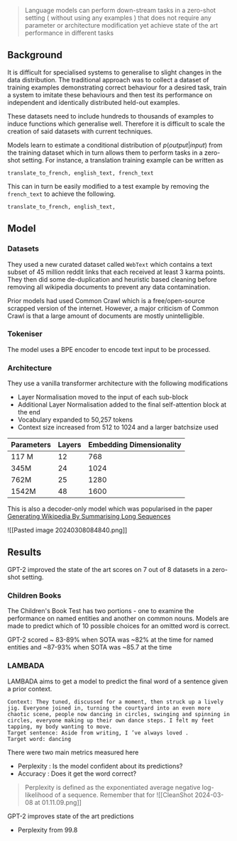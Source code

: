 > Language models can perform down-stream tasks in a zero-shot setting ( without using any examples ) that does not require any parameter or architecture modification yet achieve state of the art performance in different tasks
## Background

It is difficult for specialised systems to generalise to slight changes in the data distribution. The traditional approach was to collect a dataset of training examples demonstrating correct behaviour for a desired task, train a system to imitate these behaviours and then test its performance on independent and identically distributed held-out examples.

These datasets need to include hundreds to thousands of examples to induce functions which generalise well. Therefore it is difficult to scale the creation of said datasets with current techniques. 

Models learn to estimate a conditional distribution of $p(output|input)$ from the training dataset which in turn allows them to perform tasks in a zero-shot setting. For instance, a translation training example can be written as

```
translate_to_french, english_text, french_text
```

This can in turn be easily modified to a test example by removing the `french_text` to achieve the following.
```
translate_to_french, english_text,
```

## Model

### Datasets

They used a new curated dataset called `WebText` which contains a text subset of 45 million reddit links that each received at least 3 karma points. They then did some de-duplication and heuristic based cleaning before removing all wikipedia documents to prevent any data contamination.

Prior models had used Common Crawl which is a free/open-source scrapped version of the internet. However, a major criticism of Common Crawl is that a large amount of documents are mostly unintelligible. 

### Tokeniser

The model uses a BPE encoder to encode text input to be processed.

### Architecture

They use a vanilla transformer architecture with the following modifications

- Layer Normalisation moved to the input of each sub-block
- Additional Layer Normalisation added to the final self-attention block at the end
- Vocabulary expanded to 50,257 tokens
- Context size increased from 512 to 1024 and a larger batchsize used

| Parameters | Layers | Embedding Dimensionality |
| ---------- | ------ | ------------------------ |
| 117 M      | 12     | 768                      |
| 345M       | 24     | 1024                     |
| 762M       | 25     | 1280                     |
| 1542M      | 48     | 1600                     |
This is also a decoder-only model which was popularised in the paper [Generating Wikipedia By Summarising Long Sequences](https://arxiv.org/pdf/1801.10198.pdf)

![[Pasted image 20240308084840.png]]

## Results

GPT-2 improved the state of the art scores on 7 out of 8 datasets in a zero-shot setting. 

### Children Books

The Children's Book Test has two portions - one to examine the performance on named entities and another on common nouns. Models are made to predict which of 10 possible choices for an omitted word is correct.

GPT-2 scored ~ 83-89% when SOTA was ~82% at the time for named entities and ~87-93% when SOTA was ~85.7 at the time

### LAMBADA

LAMBADA aims to get a model to predict the final word of a sentence given a prior context.

```
Context: They tuned, discussed for a moment, then struck up a lively jig. Everyone joined in, turning the courtyard into an even more chaotic scene, people now dancing in circles, swinging and spinning in circles, everyone making up their own dance steps. I felt my feet tapping, my body wanting to move. 
Target sentence: Aside from writing, I ’ve always loved . 
Target word: dancing
```

There were two main metrics measured here

- Perplexity : Is the model confident about its predictions?
- Accuracy : Does it get the word correct?

> Perplexity is defined as the exponentiated average negative log-likelihood of a sequence. Remember that for 
![[CleanShot 2024-03-08 at 01.11.09.png]]

GPT-2 improves state of the art predictions

- Perplexity from 99.8